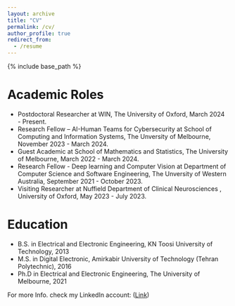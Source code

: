 ```yaml
---
layout: archive
title: "CV"
permalink: /cv/
author_profile: true
redirect_from:
  - /resume
---
```


{% include base_path %}

Academic Roles
======
* Postdoctoral Researcher at WIN, The University of Oxford, March 2024 - Present.
* Research Fellow – AI-Human Teams for Cybersecurity at School of Computing and Information Systems, The Unversity of Melbourne, November 2023 - March 2024.
* Guest Academic at School of Mathematics and Statistics, The University of Melbourne, March 2022 - March 2024.
* Research Fellow - Deep learning and Computer Vision at Department of Computer Science and Software Engineering, The Unversity of Western Australia, September 2021 - October 2023.
* Visiting Researcher at Nuffield Department of Clinical Neurosciences , University of Oxford, May 2023 - July 2023. 

Education
======
* B.S. in Electrical and Electronic Engineering, KN Toosi University of Technology, 2013
* M.S. in Digital Electronic, Amirkabir University of Technology (Tehran Polytechnic), 2016
* Ph.D in Electrical and Electronic Engineering, The University of Melbourne, 2021 

For more Info. check my LinkedIn account: ([Link](https://www.linkedin.com/in/aref-miri-rekavandi-41820698/))